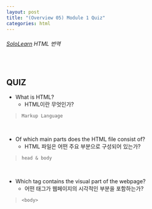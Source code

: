 ```yaml
---
layout: post
title: "(Overview 05) Module 1 Quiz"
categories: html
---
```


###### [SoloLearn](https://www.sololearn.com/) HTML 번역

<br>

## QUIZ

- What is HTML?
  - HTML이란 무엇인가?

> `Markup Language`

<br>

- Of which main parts does the HTML file consist of?
  - HTML 파일은 어떤 주요 부분으로 구성되어 있는가?

> `head & body`

<br>

- Which tag contains the visual part of the webpage?
  - 어떤 태그가 웹페이지의 시각적인 부분을 포함하는가?

> `<body>`

<br>